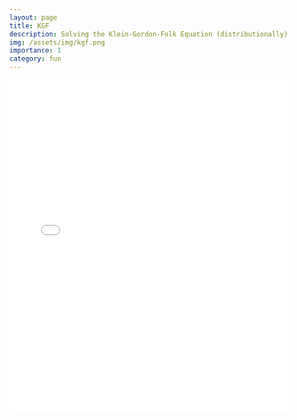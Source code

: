 ```yaml
---
layout: page
title: KGF
description: Solving the Klein-Gordon-Folk Equation (distributionally)
img: /assets/img/kgf.png
importance: 1
category: fun
---
```


<div class="pdf-container">
  <iframe src="{{ '/assets/pdf/Klein_Gordon_Folk_Operator.pdf' | relative_url }}" width="100%" height="600px" frameborder="0"></iframe>
</div>